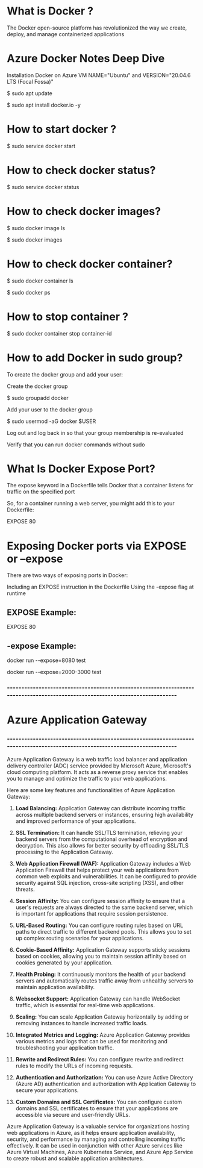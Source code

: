 # What is Docker ?
The Docker open-source platform has revolutionized the way we create, deploy, and manage containerized applications




# Azure Docker Notes Deep Dive
Installation Docker on Azure VM NAME="Ubuntu" and VERSION="20.04.6 LTS (Focal Fossa)"

$ sudo apt update

$ sudo apt install docker.io -y

# How to start docker ?
$ sudo service docker start

# How to check docker status?
$ sudo service docker status

# How to check docker images?
$ sudo docker image ls

$ sudo docker images

# How to check docker container?
$ sudo docker container ls

$ sudo docker ps

# How to stop container ?
$ sudo docker container stop container-id

# How to add Docker in sudo group?
To create the docker group and add your user:

Create the docker group

$ sudo groupadd docker

Add your user to the docker group

$ sudo usermod -aG docker $USER

Log out and log back in so that your group membership is re-evaluated

Verify that you can run docker commands without sudo 

# What Is Docker Expose Port?
The expose keyword in a Dockerfile tells Docker that a container listens for traffic on the specified port

So, for a container running a web server, you might add this to your Dockerfile: 

EXPOSE 80

# Exposing Docker ports via EXPOSE or –expose
There are two ways of exposing ports in Docker:

Including an EXPOSE instruction in the Dockerfile
Using the -expose flag at runtime

EXPOSE Example:
----------------
EXPOSE 80

-expose Example:
----------------
docker run --expose=8080 test

docker run --expose=2000-3000 test

### ----------------------------------------------------------------------------------------------------------------------------
# Azure Application Gateway
### ----------------------------------------------------------------------------------------------------------------------------
Azure Application Gateway is a web traffic load balancer and application delivery controller (ADC) service provided by Microsoft Azure, Microsoft's cloud computing platform. It acts as a reverse proxy service that enables you to manage and optimize the traffic to your web applications.

Here are some key features and functionalities of Azure Application Gateway:

1. **Load Balancing:** Application Gateway can distribute incoming traffic across multiple backend servers or instances, ensuring high availability and improved performance of your applications.

2. **SSL Termination:** It can handle SSL/TLS termination, relieving your backend servers from the computational overhead of encryption and decryption. This also allows for better security by offloading SSL/TLS processing to the Application Gateway.

3. **Web Application Firewall (WAF):** Application Gateway includes a Web Application Firewall that helps protect your web applications from common web exploits and vulnerabilities. It can be configured to provide security against SQL injection, cross-site scripting (XSS), and other threats.

4. **Session Affinity:** You can configure session affinity to ensure that a user's requests are always directed to the same backend server, which is important for applications that require session persistence.

5. **URL-Based Routing:** You can configure routing rules based on URL paths to direct traffic to different backend pools. This allows you to set up complex routing scenarios for your applications.

6. **Cookie-Based Affinity:** Application Gateway supports sticky sessions based on cookies, allowing you to maintain session affinity based on cookies generated by your application.

7. **Health Probing:** It continuously monitors the health of your backend servers and automatically routes traffic away from unhealthy servers to maintain application availability.

8. **Websocket Support:** Application Gateway can handle WebSocket traffic, which is essential for real-time web applications.

9. **Scaling:** You can scale Application Gateway horizontally by adding or removing instances to handle increased traffic loads.

10. **Integrated Metrics and Logging:** Azure Application Gateway provides various metrics and logs that can be used for monitoring and troubleshooting your application traffic.

11. **Rewrite and Redirect Rules:** You can configure rewrite and redirect rules to modify the URLs of incoming requests.

12. **Authentication and Authorization:** You can use Azure Active Directory (Azure AD) authentication and authorization with Application Gateway to secure your applications.

13. **Custom Domains and SSL Certificates:** You can configure custom domains and SSL certificates to ensure that your applications are accessible via secure and user-friendly URLs.

Azure Application Gateway is a valuable service for organizations hosting web applications in Azure, as it helps ensure application availability, security, and performance by managing and controlling incoming traffic effectively. It can be used in conjunction with other Azure services like Azure Virtual Machines, Azure Kubernetes Service, and Azure App Service to create robust and scalable application architectures.




